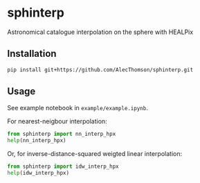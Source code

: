 # sphinterp

Astronomical catalogue interpolation on the sphere with HEALPix

## Installation

```bash
pip install git+https://github.com/AlecThomson/sphinterp.git
```

## Usage

See example notebook in `example/example.ipynb`.

For nearest-neigbour interpolation:

```python
from sphinterp import nn_interp_hpx
help(nn_interp_hpx)
```

Or, for inverse-distance-squared weigted linear interpolation:

```python
from sphinterp import idw_interp_hpx
help(idw_interp_hpx)
```